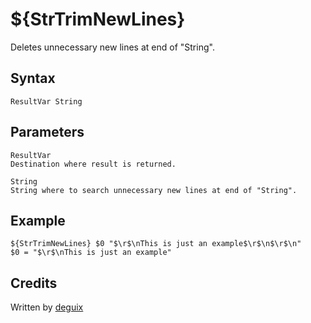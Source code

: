 # ${StrTrimNewLines}

Deletes unnecessary new lines at end of "String".

## Syntax

    ResultVar String

## Parameters

    ResultVar
    Destination where result is returned.

    String
    String where to search unnecessary new lines at end of "String".

## Example

    ${StrTrimNewLines} $0 "$\r$\nThis is just an example$\r$\n$\r$\n"
    $0 = "$\r$\nThis is just an example"

## Credits

Written by [deguix][1]

[1]: http://nsis.sourceforge.net/User:Deguix